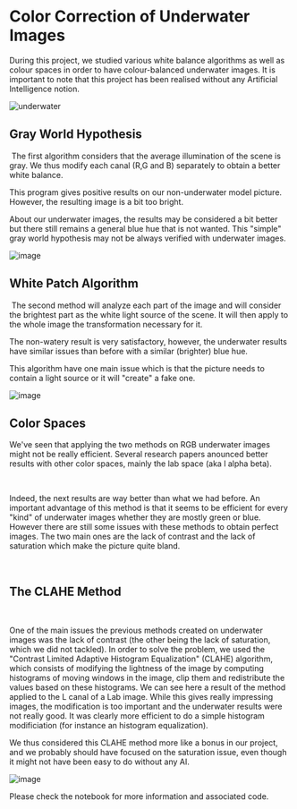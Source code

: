 # Color Correction of Underwater Images

During this project, we studied various white balance algorithms as well as colour spaces in order to have colour-balanced underwater images. It is important to note that this project has been realised without any Artificial Intelligence notion.

![underwater](https://user-images.githubusercontent.com/72748466/199745048-0919838c-61ce-4ab6-86e8-7087bfb100c1.png)


## Gray World Hypothesis
‍
The first algorithm considers that the average illumination of the scene is gray. We thus modify each canal (R,G and B) separately to obtain a better white balance.

This program gives positive results on our non-underwater model picture. However, the resulting image is a bit too bright.

About our underwater images, the results may be considered a bit better but there still remains a general blue hue that is not wanted. This "simple" gray world hypothesis may not be always verified with underwater images.

‍![image](https://user-images.githubusercontent.com/72748466/199745458-1848b933-aebc-4827-a948-52f129c4ce56.png)


## White Patch Algorithm
‍
The second method will analyze each part of the image and will consider the brightest part as the white light source of the scene. It will then apply to the whole image the transformation necessary for it.

The non-watery result is very satisfactory, however, the underwater results have similar issues than before with a similar (brighter) blue hue.

This algorithm have one main issue which is that the picture needs to contain a light source or it will "create" a fake one.

‍![image](https://user-images.githubusercontent.com/72748466/199745624-117d7867-c769-4c88-adbd-c9b2273aff5d.png)


## Color Spaces

We've seen that applying the two methods on RGB underwater images might not be really efficient. Several research papers anounced better results with other color spaces, mainly the lab space (aka l alpha beta).

‍

Indeed, the next results are way better than what we had before. An important advantage of this method is that it seems to be efficient for every "kind" of underwater images whether they are mostly green or blue. However there are still some issues with these methods to obtain perfect images. The two main ones are the lack of contrast and the lack of saturation which make the picture quite bland.

‍

## The CLAHE Method
‍

One of the main issues the previous methods created on underwater images was the lack of contrast (the other being the lack of saturation, which we did not tackled). In order to solve the problem, we used the "Contrast Limited Adaptive Histogram Equalization" (CLAHE) algorithm, which consists of modifying the lightness of the image by computing histograms of moving windows in the image, clip them and redistribute the values based on these histograms. We can see here a result of the method applied to the L canal of a Lab image. While this gives really impressing images, the modification is too important and the underwater results were not really good. It was clearly more efficient to do a simple histogram modificiation (for instance an histogram equalization).

We thus considered this CLAHE method more like a bonus in our project, and we probably should have focused on the saturation issue, even though it might not have been easy to do without any AI.


![image](https://user-images.githubusercontent.com/72748466/199745798-abc06f12-6b02-4f38-a743-9d2c28e779d4.png)


Please check the notebook for more information and associated code.

